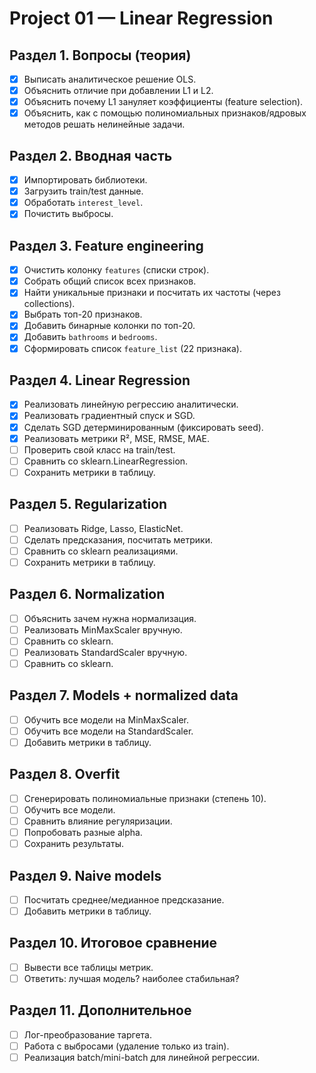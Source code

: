# Project 01 — Linear Regression

## Раздел 1. Вопросы (теория)
- [x] Выписать аналитическое решение OLS.
- [x] Объяснить отличие при добавлении L1 и L2.
- [x] Объяснить почему L1 зануляет коэффициенты (feature selection).
- [x] Объяснить, как с помощью полиномиальных признаков/ядровых методов решать нелинейные задачи.

## Раздел 2. Вводная часть
- [x] Импортировать библиотеки.
- [x] Загрузить train/test данные.
- [x] Обработать `interest_level`.
- [x] Почистить выбросы.

## Раздел 3. Feature engineering
- [x] Очистить колонку `features` (списки строк).
- [x] Собрать общий список всех признаков.
- [x] Найти уникальные признаки и посчитать их частоты (через collections).
- [x] Выбрать топ-20 признаков.
- [x] Добавить бинарные колонки по топ-20.
- [x] Добавить `bathrooms` и `bedrooms`.
- [x] Сформировать список `feature_list` (22 признака).

## Раздел 4. Linear Regression
- [X] Реализовать линейную регрессию аналитически.
- [X] Реализовать градиентный спуск и SGD.
- [X] Сделать SGD детерминированным (фиксировать seed).
- [X] Реализовать метрики R², MSE, RMSE, MAE.
- [ ] Проверить свой класс на train/test.
- [ ] Сравнить со sklearn.LinearRegression.
- [ ] Сохранить метрики в таблицу.

## Раздел 5. Regularization
- [ ] Реализовать Ridge, Lasso, ElasticNet.
- [ ] Сделать предсказания, посчитать метрики.
- [ ] Сравнить со sklearn реализациями.
- [ ] Сохранить метрики в таблицу.

## Раздел 6. Normalization
- [ ] Объяснить зачем нужна нормализация.
- [ ] Реализовать MinMaxScaler вручную.
- [ ] Сравнить со sklearn.
- [ ] Реализовать StandardScaler вручную.
- [ ] Сравнить со sklearn.

## Раздел 7. Models + normalized data
- [ ] Обучить все модели на MinMaxScaler.
- [ ] Обучить все модели на StandardScaler.
- [ ] Добавить метрики в таблицу.

## Раздел 8. Overfit
- [ ] Сгенерировать полиномиальные признаки (степень 10).
- [ ] Обучить все модели.
- [ ] Сравнить влияние регуляризации.
- [ ] Попробовать разные alpha.
- [ ] Сохранить результаты.

## Раздел 9. Naive models
- [ ] Посчитать среднее/медианное предсказание.
- [ ] Добавить метрики в таблицу.

## Раздел 10. Итоговое сравнение
- [ ] Вывести все таблицы метрик.
- [ ] Ответить: лучшая модель? наиболее стабильная?

## Раздел 11. Дополнительное
- [ ] Лог-преобразование таргета.
- [ ] Работа с выбросами (удаление только из train).
- [ ] Реализация batch/mini-batch для линейной регрессии.
